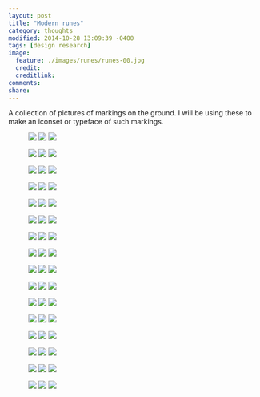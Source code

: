 ```yaml
---
layout: post
title: "Modern runes"
category: thoughts
modified: 2014-10-28 13:09:39 -0400
tags: [design research]
image:
  feature: ./images/runes/runes-00.jpg
  credit: 
  creditlink: 
comments: 
share: 
---
```


A collection of pictures of markings on the ground. I will be using these to make an iconset or typeface of such markings.

<figure class="third">
	<img src="/images/runes/runes-01.jpg">
	<img src="/images/runes/runes-02.jpg">
	<img src="/images/runes/runes-03.jpg">
</figure>
<figure class="third">
	<img src="/images/runes/runes-04.jpg">
	<img src="/images/runes/runes-05.jpg">
	<img src="/images/runes/runes-06.jpg">
</figure>
<figure class="third">
	<img src="/images/runes/runes-07.jpg">
	<img src="/images/runes/runes-08.jpg">
	<img src="/images/runes/runes-09.jpg">
</figure>
<figure class="third">
	<img src="/images/runes/runes-10.jpg">
	<img src="/images/runes/runes-11.jpg">
	<img src="/images/runes/runes-12.jpg">
</figure>

<figure class="third">
	<img src="/images/runes/runes-13.jpg">
	<img src="/images/runes/runes-14.jpg">
	<img src="/images/runes/runes-15.jpg">
</figure>
<figure class="third">
	<img src="/images/runes/runes-16.jpg">
	<img src="/images/runes/runes-17.jpg">
	<img src="/images/runes/runes-18.jpg">
</figure>
<figure class="third">
	<img src="/images/runes/runes-19.jpg">
	<img src="/images/runes/runes-20.jpg">
	<img src="/images/runes/runes-21.jpg">
</figure>

<figure class="third">
	<img src="/images/runes/runes-22.jpg">
	<img src="/images/runes/runes-23.jpg">
	<img src="/images/runes/runes-24.jpg">
</figure>
<figure class="third">
	<img src="/images/runes/runes-25.jpg">
	<img src="/images/runes/runes-26.jpg">
	<img src="/images/runes/runes-27.jpg">
</figure>
<figure class="third">
	<img src="/images/runes/runes-28.jpg">
	<img src="/images/runes/runes-29.jpg">
	<img src="/images/runes/runes-30.jpg">
</figure>
<figure class="third">
	<img src="/images/runes/runes-31.jpg">
	<img src="/images/runes/runes-32.jpg">
	<img src="/images/runes/runes-33.jpg">
</figure>
<figure class="third">
	<img src="/images/runes/runes-34.jpg">
	<img src="/images/runes/runes-35.jpg">
	<img src="/images/runes/runes-36.jpg">
</figure>
<figure class="third">
	<img src="/images/runes/runes-37.jpg">
	<img src="/images/runes/runes-38.jpg">
	<img src="/images/runes/runes-39.jpg">
</figure>
<figure class="third">
	<img src="/images/runes/runes-40.jpg">
	<img src="/images/runes/runes-41.jpg">
	<img src="/images/runes/runes-42.jpg">
</figure>
<figure class="third">
	<img src="/images/runes/runes-43.jpg">
	<img src="/images/runes/runes-44.jpg">
	<img src="/images/runes/runes-45.jpg">
</figure>
<figure class="third">
	<img src="/images/runes/runes-46.jpg">
	<img src="/images/runes/runes-47.jpg">
	<img src="/images/runes/runes-48.jpg">
</figure>
